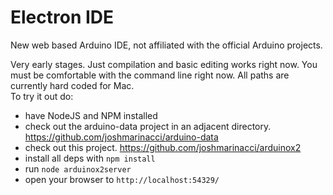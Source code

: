 Electron IDE
=========

New web based Arduino IDE, not affiliated with the official Arduino projects.

Very early stages. Just compilation and basic editing works right now. You must
be comfortable with the command line right now. All paths are currently
hard coded for Mac.  
To try it out do:

* have NodeJS and NPM installed
* check out the arduino-data project in an adjacent directory.  https://github.com/joshmarinacci/arduino-data
* check out this project. https://github.com/joshmarinacci/arduinox2
* install all deps with `npm install`
* run `node arduinox2server`
* open your browser to `http://localhost:54329/`
